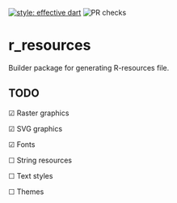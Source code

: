 [![style: effective dart](https://img.shields.io/badge/style-effective_dart-40c4ff.svg)](https://pub.dev/packages/effective_dart)
![PR checks](https://github.com/SolitaryHat/r_resources/workflows/PR%20checks/badge.svg)

# r_resources
Builder package for generating R-resources file.

## TODO
☑ Raster graphics

☑ SVG graphics

☑ Fonts

☐ String resources

☐ Text styles

☐ Themes
